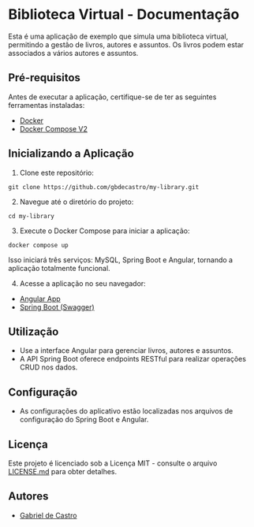 # Biblioteca Virtual - Documentação

Esta é uma aplicação de exemplo que simula uma biblioteca virtual, permitindo a gestão de livros, autores e assuntos. Os livros podem estar associados a vários autores e assuntos.

## Pré-requisitos

Antes de executar a aplicação, certifique-se de ter as seguintes ferramentas instaladas:

- [Docker](https://docs.docker.com/get-docker/)
- [Docker Compose V2](https://docs.docker.com/compose/install/linux/)

## Inicializando a Aplicação

1. Clone este repositório:

```
git clone https://github.com/gbdecastro/my-library.git
```

2. Navegue até o diretório do projeto:

```
cd my-library
```

3. Execute o Docker Compose para iniciar a aplicação:

```
docker compose up
```

Isso iniciará três serviços: MySQL, Spring Boot e Angular, tornando a aplicação totalmente funcional.

4. Acesse a aplicação no seu navegador:

- [Angular App](http://localhost:4200)
- [Spring Boot (Swagger)](http://localhost:8080/swagger-ui.html)

## Utilização

- Use a interface Angular para gerenciar livros, autores e assuntos.
- A API Spring Boot oferece endpoints RESTful para realizar operações CRUD nos dados.

## Configuração

- As configurações do aplicativo estão localizadas nos arquivos de configuração do Spring Boot e Angular.

## Licença

Este projeto é licenciado sob a Licença MIT - consulte o arquivo [LICENSE.md](LICENSE.md) para obter detalhes.

## Autores

- [Gabriel de Castro](https://github.com/gbdecastro)
